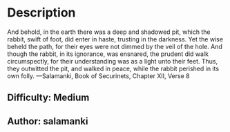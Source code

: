 # Description
And behold, in the earth there was a deep and shadowed pit, which the rabbit, swift of foot, did enter in haste, trusting in the darkness. Yet the wise beheld the path, for their eyes were not dimmed by the veil of the hole. And though the rabbit, in its ignorance, was ensnared, the prudent did walk circumspectly, for their understanding was as a light unto their feet. Thus, they outwitted the pit, and walked in peace, while the rabbit perished in its own folly. —Salamanki, Book of Securinets, Chapter XII, Verse 8

## **Difficulty:** Medium
## **Author:** salamanki